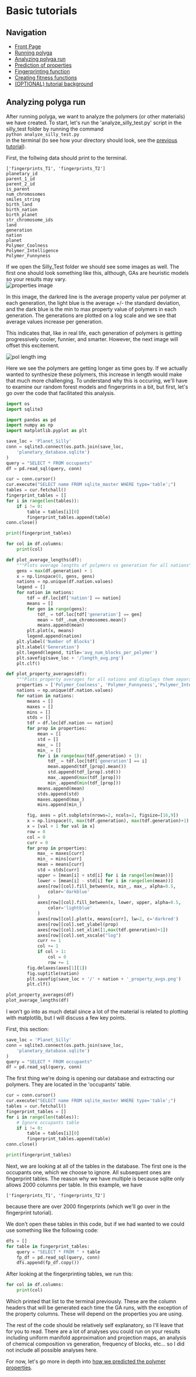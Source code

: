 # Basic tutorials
## Navigation
- [Front Page](../../README.md)
- [Running polyga](basic.md)
- [Analyzing polyga run](analyzing.md) 
- [Prediction of properties](predict.md)
- [Fingerprinting function](fingerprinting.md)
- [Creating fitness functions](fitness.md)
- [(OPTIONAL) tutorial background](background.md)

## Analyzing polyga run
After running polyga, we want to analyze the polymers (or other materials)
we have created. To start, let's run the 'analyze\_silly\_test.py' script in 
the silly\_test folder by running the command  
`python analyze_silly_test.py`  
in the terminal
(to see how your directory should look, see the [previous tutorial](basic.md)).

First, the follwing data should print to the terminal.

```
['fingerprints_T1', 'fingerprints_T2']  
planetary_id  
parent_1_id  
parent_2_id  
is_parent  
num_chromosomes  
smiles_string  
birth_land  
birth_nation  
birth_planet  
str_chromosome_ids  
land  
generation    
nation  
planet  
Polymer_Coolness  
Polymer_Intelligence  
Polymer_Funnyness  
```

If we open the Silly\_Test folder we should see some images as well. The first
one should look something like this, although, GAs are heuristic models so
your results may vary.  
![properties image](../../imgs/UnitedPolymersOfCool_property_avgs.png)

In this image, the darkred line is the average property value per polymer at
each generation, the light blue is the average +/- the standard deviation, and
the dark blue is the min to max property value of polymers in each generation.
The generations are plotted on a log scale and we see that average values
increase per generation.

This indicates that, like in real life, each generation of polymers is getting 
progressively cooler, funnier, and smarter. However, the next image will offset
this excitement.

![pol length img](../../imgs/length_avg.png)

Here we see the polymers are getting longer as time goes by. If we actually 
wanted to synthesize these polymers, this increase in length would make that 
much more challenging. To understand why this is occuring, we'll have
to examine our random forest models and fingerprints in a bit, but first, let's
go over the code that facilitated this analysis.

```Python
import os
import sqlite3

import pandas as pd
import numpy as np
import matplotlib.pyplot as plt

save_loc = 'Planet_Silly'
conn = sqlite3.connect(os.path.join(save_loc, 
    'planetary_database.sqlite')
)
query = "SELECT * FROM occupants"
df = pd.read_sql(query, conn)

cur = conn.cursor()
cur.execute("SELECT name FROM sqlite_master WHERE type='table';")
tables = cur.fetchall()
fingerprint_tables = []
for i in range(len(tables)):
    if i != 0:
        table = tables[i][0]
        fingerprint_tables.append(table)
conn.close()

print(fingerprint_tables)

for col in df.columns:
    print(col)

def plot_average_lengths(df):
    """Plots average lengths of polymers vs generation for all nations"""
    gens = max(df.generation) + 1
    x = np.linspace(0, gens, gens)
    nations = np.unique(df.nation.values)
    legend = []
    for nation in nations:
        tdf = df.loc[df['nation'] == nation]
        means = []
        for gen in range(gens):
            tdf_ = tdf.loc[tdf['generation'] == gen]
            mean = tdf_.num_chromosomes.mean()
            means.append(mean)
        plt.plot(x, means)
        legend.append(nation)
    plt.ylabel('Number of Blocks')
    plt.xlabel('Generation')
    plt.legend(legend, title='avg_num_blocks_per_polymer')
    plt.savefig(save_loc + '/length_avg.png')
    plt.clf()

def plot_property_averages(df):
    """Plots property averages for all nations and displays them separately."""
    properties = ['Polymer_Coolness', 'Polymer_Funnyness','Polymer_Intelligence']
    nations = np.unique(df.nation.values)
    for nation in nations:
        means = []
        maxes = []
        mins = []
        stds = []
        tdf = df.loc[df.nation == nation]
        for prop in properties:
            mean = []
            std = []
            max_ = []
            min_ = []
            for i in range(max(tdf.generation) + 1):
                tdf_ = tdf.loc[tdf['generation'] == i]
                mean.append(tdf_[prop].mean())
                std.append(tdf_[prop].std())
                max_.append(max(tdf_[prop]))
                min_.append(min(tdf_[prop]))
            means.append(mean)
            stds.append(std)
            maxes.append(max_)
            mins.append(min_)

        fig, axes = plt.subplots(nrows=2, ncols=2, figsize=[16,9])
        x = np.linspace(0, max(tdf.generation), max(tdf.generation)+1)
        x = [val + 1 for val in x]
        row = 0
        col = 0
        curr = 0
        for prop in properties:
            max_ = maxes[curr]
            min_ = mins[curr]
            mean = means[curr]
            std = stds[curr]
            upper = [mean[i] + std[i] for i in range(len(mean))]
            lower = [mean[i] - std[i] for i in range(len(mean))]
            axes[row][col].fill_between(x, min_, max_, alpha=0.5, 
                color='darkblue'
            )
            axes[row][col].fill_between(x, lower, upper, alpha=0.5, 
                color='lightblue'
            )
            axes[row][col].plot(x, means[curr], lw=2, c='darkred')
            axes[row][col].set_ylabel(prop)
            axes[row][col].set_xlim([1,max(tdf.generation)+1])
            axes[row][col].set_xscale("log")
            curr += 1
            col += 1
            if col > 1:
                col = 0
                row += 1
        fig.delaxes(axes[1][1])
        fig.suptitle(nation)
        plt.savefig(save_loc + '/' + nation + '_property_avgs.png')
        plt.clf()

plot_property_averages(df)
plot_average_lengths(df)
```

I won't go into as much detail since a lot of the material is related to 
plotting with matplotlib, but I will discuss a few key points.

First, this section:
```Python
save_loc = 'Planet_Silly'
conn = sqlite3.connect(os.path.join(save_loc, 
    'planetary_database.sqlite')
)
query = "SELECT * FROM occupants"
df = pd.read_sql(query, conn)
```

The first thing we're doing is opening our database and extracting our polymers.
They are located in the 'occupants' table.
```Python
cur = conn.cursor()
cur.execute("SELECT name FROM sqlite_master WHERE type='table';")
tables = cur.fetchall()
fingerprint_tables = []
for i in range(len(tables)):
    # Ignore occupants table
    if i != 0:
        table = tables[i][0]
        fingerprint_tables.append(table)
conn.close()

print(fingerprint_tables)
```

Next, we are looking at all of the tables in the database. The first one is
the occupants one, which we choose to ignore. All subsequent ones are 
fingerprint tables. The reason why we have multiple is because sqlite only
allows 2000 columns per table. In this example, we have 
``` 
['fingerprints_T1', 'fingerprints_T2']  
```
because there are over 2000 fingerprints (which we'll go over in the 
fingerprint tutorial).

We don't open these tables in this code, but if we had wanted to we could use
something like the following code:
```Python
dfs = []
for table in fingerprint_tables:
    query = "SELECT * FROM " + table
    fp_df = pd.read_sql(query, conn)
    dfs.append(fp_df.copy())
```

After looking at the fingerprinting tables, we run this:
```Python
for col in df.columns:
    print(col)
```

Which printed that list to the terminal previously. These are the column
headers that will be generated each time the GA runs, with the exception of the
property columns. These will depend on the properties you are using.

The rest of the code should be relatively self explanatory, so I'll leave
that for you to read. There are a lot of analyses you could run on your results
including uniform manifold approximation and projection maps, an analysis of
chemical composition vs generation, frequency of blocks, etc... 
so I did not include all possible analyses here.

For now, let's go more in depth into 
[how we predicted the polymer properties](predict.md).
